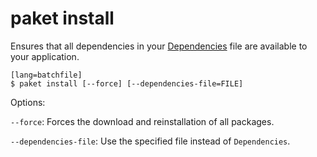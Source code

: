 paket install
=============

Ensures that all dependencies in your [Dependencies](Dependencies_file.html) file are available to your application.

    [lang=batchfile]
    $ paket install [--force] [--dependencies-file=FILE]

Options:

  `--force`:  Forces the download and reinstallation of all packages.

  `--dependencies-file`:  Use the specified file instead of `Dependencies`.